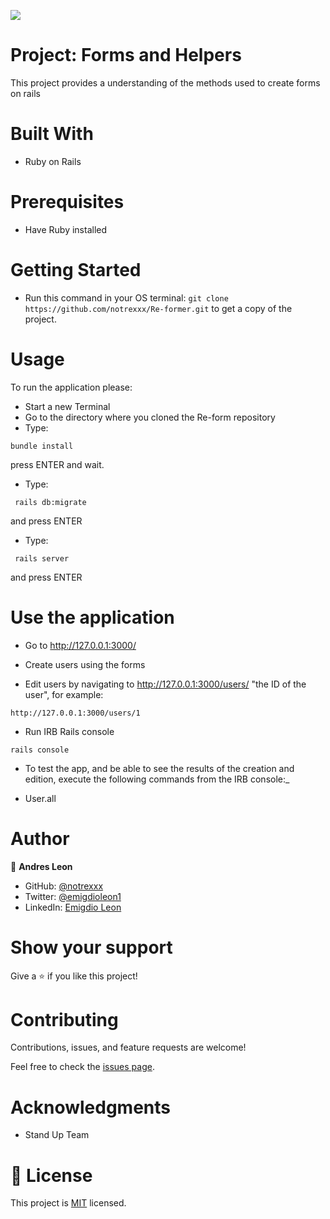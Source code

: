 
![](https://img.shields.io/badge/Microverse-blueviolet)


# Project: Forms and Helpers

This project provides a understanding of the methods used to create forms on rails

# Built With

- Ruby on Rails

# Prerequisites

- Have Ruby installed

# Getting Started

- Run this command in your OS terminal: `git clone https://github.com/notrexxx/Re-former.git` to get a copy of the project.

# Usage
To run the application please:

- Start a new Terminal 
- Go to the directory where you cloned the Re-form repository
- Type:
```
bundle install
```
press ENTER and wait.

- Type:
```
 rails db:migrate
```
and press ENTER

- Type:
```
 rails server
```
and press ENTER

# Use the application

- Go to http://127.0.0.1:3000/

- Create users using the forms
- Edit users by navigating to http://127.0.0.1:3000/users/ "the ID of the user", for example:

```
http://127.0.0.1:3000/users/1
```

- Run IRB Rails console
```
rails console
```
- To test the app, and be able to see the results of the creation and edition, execute the following commands from the IRB console:_

- User.all

# Author

👤 **Andres Leon**

- GitHub: [@notrexxx](https://github.com/notrexxx)
- Twitter: [@emigdioleon1](https://twitter.com/emigdioleon1)
- LinkedIn: [Emigdio Leon](https://linkedin.com/emigdio-leon-689109195)


# Show your support

Give a ⭐️ if you like this project!

# Contributing

Contributions, issues, and feature requests are welcome!

Feel free to check the [issues page](https://github.com/notrexxx/Re-former/issues).

# Acknowledgments

- Stand Up Team

# 📝 License

This project is [MIT](./LICENSE) licensed.

